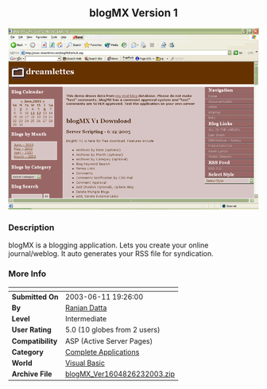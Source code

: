 ﻿<div align="center">

## blogMX Version 1

<img src="PIC2003623749373166.gif">
</div>

### Description

blogMX is a blogging application. Lets you create your online journal/weblog. It auto generates your RSS file for syndication.
 
### More Info
 


<span>             |<span>
---                |---
**Submitted On**   |2003-06-11 19:26:00
**By**             |[Ranjan Datta](https://github.com/Planet-Source-Code/PSCIndex/blob/master/ByAuthor/ranjan-datta.md)
**Level**          |Intermediate
**User Rating**    |5.0 (10 globes from 2 users)
**Compatibility**  |ASP \(Active Server Pages\) 
**Category**       |[Complete Applications](https://github.com/Planet-Source-Code/PSCIndex/blob/master/ByCategory/complete-applications__1-27.md)
**World**          |[Visual Basic](https://github.com/Planet-Source-Code/PSCIndex/blob/master/ByWorld/visual-basic.md)
**Archive File**   |[blogMX\_Ver1604826232003\.zip](https://github.com/Planet-Source-Code/ranjan-datta-blogmx-version-1__1-46379/archive/master.zip)








